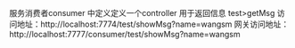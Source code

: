 服务消费者consumer  中定义定义一个controller 用于返回信息
test>getMsg
访问地址：http://localhost:7774/test/showMsg?name=wangsm
网关访问地址：
http://localhost:7777/consumer/test/showMsg?name=wangsm